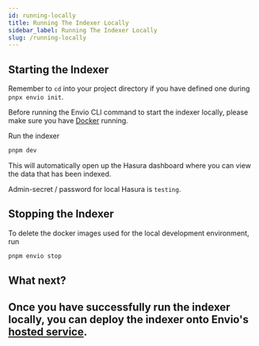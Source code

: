 ```yaml
---
id: running-locally
title: Running The Indexer Locally
sidebar_label: Running The Indexer Locally
slug: /running-locally
---
```


## Starting the Indexer

Remember to `cd` into your project directory if you have defined one during `pnpx envio init`.

Before running the Envio CLI command to start the indexer locally, please make sure you have [Docker](https://www.docker.com/products/docker-desktop/) running.

Run the indexer

```bash
pnpm dev
```

This will automatically open up the Hasura dashboard where you can view the data that has been indexed.

Admin-secret / password for local Hasura is `testing`.

## Stopping the Indexer

To delete the docker images used for the local development environment, run

```bash
pnpm envio stop
```

## What next?

Once you have successfully run the indexer locally, you can deploy the indexer onto Envio's [hosted service](./hosted-service).
---
